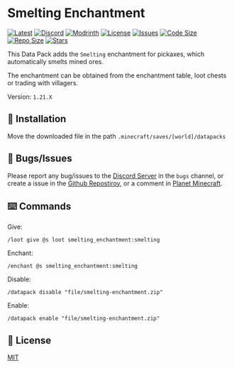 # Smelting Enchantment

[![Latest](https://img.shields.io/github/v/release/lullaby6/smelting-enchantment-data-pack?color=blueviolet&logo=github)](https://github.com/lullaby6/smelting-enchantment-data-pack/releases)
[![Discord](https://img.shields.io/discord/1327308441324097681?label=discord&color=blue&logo=discord)](https://discord.gg/5UdcDa5xNC) 
[![Modrinth](https://img.shields.io/modrinth/dt/smelting-enchantment-data-pack?label=modrinth&logo=modrinth)](https://modrinth.com/datapack/smelting-enchantment-data-pack) 
[![License](https://img.shields.io/badge/license-mit-green)](https://github.com/lullaby6/smelting-enchantment-data-pack/blob/main/LICENSE) 
[![Issues](https://img.shields.io/github/issues/lullaby6/smelting-enchantment-data-pack?color=orange&logo=github)](https://github.com/lullaby6/smelting-enchantment-data-pack/issues)
[![Code Size](https://img.shields.io/github/languages/code-size/lullaby6/smelting-enchantment-data-pack?color=purple&logoColor=white)](https://github.com/lullaby6/smelting-enchantment-data-pack)
[![Repo Size](https://img.shields.io/github/repo-size/lullaby6/smelting-enchantment-data-pack?logo=dropbox&color=red)](https://github.com/lullaby6/smelting-enchantment-data-pack)
[![Stars](https://img.shields.io/github/stars/lullaby6/smelting-enchantment-data-pack?logo=github&color=yellow)](https://github.com/lullaby6/smelting-enchantment-data-pack/stargazers)

This Data Pack adds the `Smelting` enchantment for pickaxes, which automatically smelts mined ores.

The enchantment can be obtained from the enchantment table, loot chests or trading with villagers.

Version: `1.21.X`

## 📂 Installation

Move the downloaded file in the path `.minecraft/saves/[world]/datapacks`

## 👾 Bugs/Issues

Please report any bug/issues to the [Discord Server](https://discord.gg/5UdcDa5xNC) in the `bugs` channel, or create a issue in the [Github Repostiroy](https://github.com/lullaby6/smelting-enchantment-data-pack/issues), or a comment in [Planet Minecraft](https://www.planetminecraft.com/data-pack/smelting-enchantment/).

## ⌨️ Commands

Give:

```mcfunction
/loot give @s loot smelting_enchantment:smelting
```

Enchant:

```mcfunction
/enchant @s smelting_enchantment:smelting
```

Disable:

```mcfunction
/datapack disable "file/smelting-enchantment.zip"
```

Enable:

```mcfunction
/datapack enable "file/smelting-enchantment.zip"
```

## 🪪 License

[MIT](https://github.com/lullaby6/smelting-enchantment-data-pack/blob/main/LICENSE)